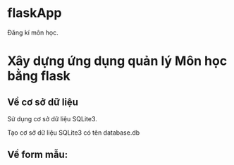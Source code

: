 # flaskApp
Đăng kí môn học.
# Xây dựng ứng dụng quản lý Môn học bằng flask

## Về cơ sở dữ liệu

Sử dụng cơ sở dữ liệu SQLite3.

Tạo cơ sở dữ liệu SQLite3 có tên database.db


## Về form mẫu:

